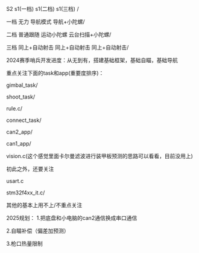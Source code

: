 
S2			          s1(一档)			                      s1(二档)				                        s1(三档)  /

一档		          无力			                          导航模式			                            导航+小陀螺/

二档			       普通跟随		   	       	       	       运动小陀螺			       	       	       	云台扫描+小陀螺/

三档			       同上+自动射击		       	       	       同上+自动射击	       	       	       		同上+自动射击/

2024赛季哨兵开发进度：从无到有，搭建基础框架，基础自瞄，基础导航

重点关注下面的task和app(重要度排序)：

gimbal_task/

shoot_task/

rule.c/

connect_task/

can2_app/

can1_app/

vision.c(这个感觉里面卡尔曼滤波进行装甲板预测的思路可以看看，目前没用上)

初此之外，还要关注

usart.c

stm32f4xx_it.c/

其他的基本上用不上/不重点关注

2025规划： 1.把底盘和小电脑的can2通信换成串口通信

2.自瞄补偿（偏差加预测）

3.枪口热量限制
